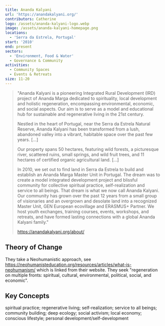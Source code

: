 ```yaml
---
title: Ananda Kalyani
url: 'https://anandakalyani.org/'
contributors: Catherine
logo: /assets/ananda-kalyani-logo.webp
image: /assets/ananda-kalyani-homepage.png
locations:
  - 'Serra da Estrela, Portugal'
start: '2010'
end: present
sectors:
  - 'Environment, Food & Water'
  - Governance & Community
activities:
  - Community Spaces
  - Events & Retreats
size: 11-20
---
```

> "Ananda Kalyani is a pioneering Integrated Rural Development (IRD) project of Ananda Marga dedicated to spirituality, local development and holistic regeneration, encompassing environmental, economic, and social aspects. Our aim is to serve as a model and educational hub for sustainable and regenerative living in the 21st century.
> 
> Nestled in the heart of Portugal, near the Serra da Estrela Natural Reserve, Ananda Kalyani has been transformed from a lush, abandoned valley into a vibrant, habitable space over the past few years. [...]
> 
> Our property spans 50 hectares, featuring wild forests, a picturesque river, scattered ruins, small springs, and wild fruit trees, and 11 hectares of certified organic agricultural land. [...]
> 
> In 2010, we set out to find land in Serra da Estrela to build and establish an Ananda Marga Master Unit in Portugal. The dream was to create a model integrated development project and blissful community for collective spiritual practice, self-realization and service to all beings. That dream is what we now call Ananda Kalyani. Our community has grown over the past 12 years from a small group of visionaries and an overgrown and desolate land into a recognized Master Unit, GEN European ecovillage and ERASMUS+ Partner. We host youth exchanges, training courses, events, workshops, and retreats, and have formed lasting connections with a global Ananda Kalyani family."
> 
> https://anandakalyani.org/about/ 

## Theory of Change

They take a Neohumanistic approach, see https://neohumanisteducation.org/resources/articles/what-is-neohumanism/ which is linked from their website. They seek "regeneration on multiple fronts: spiritual, cultural, environmental, political, social, and economic".

## Key Concepts

spiritual practice; regenerative living; self-realization; service to all beings; community building; deep ecology; social activism; local economy; conscious lifestyle; personal development/self-development
